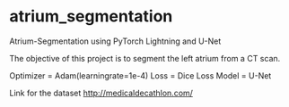 # atrium_segmentation
Atrium-Segmentation using PyTorch Lightning and U-Net

The objective of this project is to segment the left atrium from a CT scan.

Optimizer = Adam(learningrate=1e-4)
Loss = Dice Loss
Model = U-Net

Link for the dataset
http://medicaldecathlon.com/
